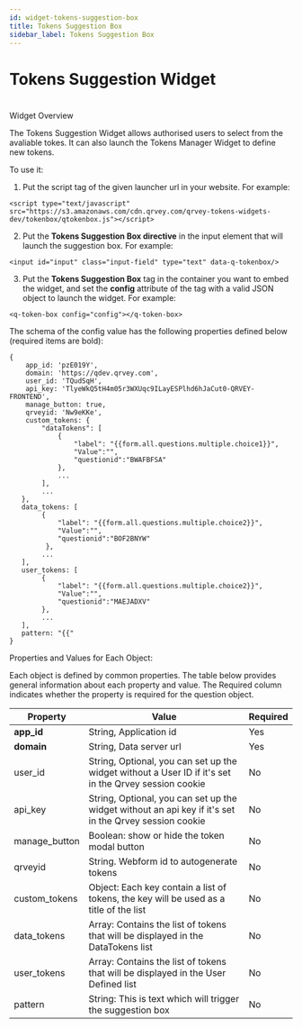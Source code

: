 ```yaml
---
id: widget-tokens-suggestion-box
title: Tokens Suggestion Box
sidebar_label: Tokens Suggestion Box
---
```


# Tokens Suggestion Widget

#

Widget Overview

The Tokens Suggestion Widget allows authorised users to select from the avaliable tokes. It can also launch the Tokens Manager Widget to define new tokens.

To use it:

1. Put the script tag of the given launcher url in your website. For example:

```
<script type="text/javascript" src="https://s3.amazonaws.com/cdn.qrvey.com/qrvey-tokens-widgets-dev/tokenbox/qtokenbox.js"></script>
```


2. Put the **Tokens Suggestion Box directive** in the input element that will launch the suggestion box. For example:

```
<input id="input" class="input-field" type="text" data-q-tokenbox/>
```

3. Put the **Tokens Suggestion Box** tag in the container you want to embed the widget, and set the **config** attribute of the tag with a valid JSON object to launch the widget. For example:

```
<q-token-box config="config"></q-token-box>
```

The schema of the config value has the following properties defined below (required items are bold):

```
{ 
    app_id: 'pzE019Y',
    domain: 'https://qdev.qrvey.com',
    user_id: 'TQudSqH',
    api_key: 'TlyeWkQ5tH4m05r3WXUqc9ILayESPlhd6hJaCut0-QRVEY-FRONTEND',
    manage_button: true,
    qrveyid: 'Nw9eKKe',
    custom_tokens: {
        "dataTokens": [ 
            {
                "label": "{{form.all.questions.multiple.choice1}}",
                "Value":"",
                "questionid":"BWAFBFSA"
            },
            ...            
     	],
    	...
   },
   data_tokens: [
		{
            "label": "{{form.all.questions.multiple.choice2}}",
            "Value":"",
            "questionid":"BOF2BNYW"
         },
        ...
   ],
   user_tokens: [
		{
            "label": "{{form.all.questions.multiple.choice2}}",
            "Value":"",
            "questionid":"MAEJADXV"
        },
        ...
   ],
   pattern: "{{"
}
```

Properties and Values for Each Object:

Each object is defined by common properties. The table below provides general information about each property and value. The Required column indicates whether the property is required for the question object.

| **Property** | **Value** | **Required** |
| --- | --- | --- |
| **app\_id** | String, Application id | Yes |
| **domain** | String, Data server url | Yes |
| user\_id | String, Optional, you can set up the widget without a User ID if it&#39;s set in the Qrvey session cookie | No |
| api_key | String, Optional, you can set up the widget without an api key if it&#39;s set in the Qrvey session cookie | No |
| manage\_button | Boolean: show or hide the token modal button | No |
| qrveyid | String. Webform id to autogenerate tokens | No |
| custom\_tokens | Object: Each key contain a list of tokens, the key will be used as a title of the list | No |
| data\_tokens | Array: Contains the list of tokens that will be displayed in the DataTokens list | No |
| user\_tokens | Array: Contains the list of tokens that will be displayed in the User Defined  list | No |
| pattern | String: This is text which will trigger the suggestion box | No |